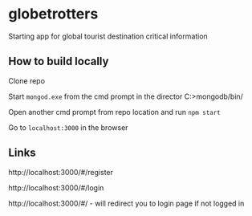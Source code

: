 # globetrotters
Starting app for global tourist destination critical information
## How to build locally
Clone repo

Start `mongod.exe` from the cmd prompt in the director C:>mongodb/bin/

Open another cmd prompt from repo location and run `npm start`

Go to `localhost:3000` in the browser

## Links
http://localhost:3000/#/register

http://localhost:3000/#/login

http://localhost:3000/#/ - will redirect you to login page if not logged in
